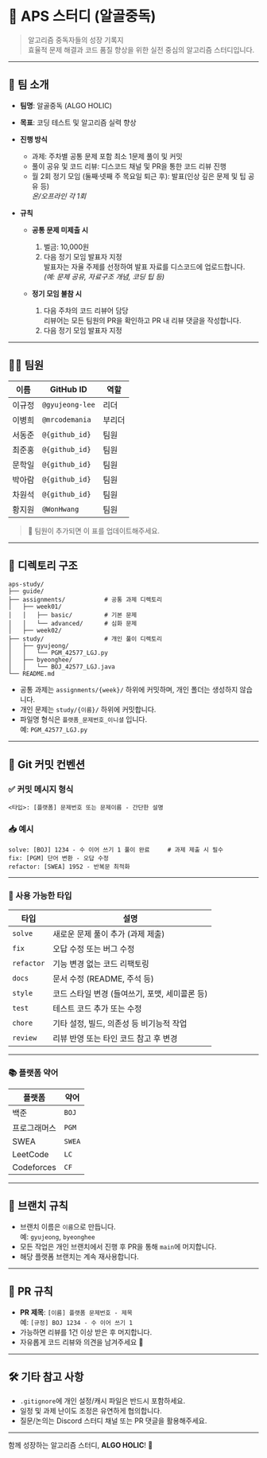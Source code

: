# 🧠 APS 스터디 (알골중독)

> 알고리즘 중독자들의 성장 기록지  
> 효율적 문제 해결과 코드 품질 향상을 위한 실전 중심의 알고리즘 스터디입니다.

---

## 👥 팀 소개

- **팀명**: 알골중독 (ALGO HOLIC)
- **목표**: 코딩 테스트 및 알고리즘 실력 향상
- **진행 방식**
  - 과제: 주차별 공통 문제 포함 최소 1문제 풀이 및 커밋
  - 풀이 공유 및 코드 리뷰: 디스코드 채널 및 PR을 통한 코드 리뷰 진행
  - 월 2회 정기 모임 (둘째·넷째 주 목요일 퇴근 후): 발표(인상 깊은 문제 및 팁 공유 등)  
    *온/오프라인 각 1회*

- **규칙**
  - **공통 문제 미제출 시**
    1. 벌금: 10,000원
    2. 다음 정기 모임 발표자 지정  
       발표자는 자율 주제를 선정하여 발표 자료를 디스코드에 업로드합니다.  
       *(예: 문제 공유, 자료구조 개념, 코딩 팁 등)*

  - **정기 모임 불참 시**
    1. 다음 주차의 코드 리뷰어 담당  
       리뷰어는 모든 팀원의 PR을 확인하고 PR 내 리뷰 댓글을 작성합니다.
    2. 다음 정기 모임 발표자 지정

---

## 🧑‍💻 팀원

| 이름   | GitHub ID         | 역할       |
|--------|--------------------|------------|
| 이규정 | `@gyujeong-lee`    | 리더       |
| 이병희 | `@mrcodemania`     | 부리더     |
| 서동준 | `@{github_id}`     | 팀원     |
| 최준홍 | `@{github_id}`     | 팀원     |
| 문학일 | `@{github_id}`     | 팀원     |
| 박아람 | `@{github_id}`     | 팀원     |
| 차원석 | `@{github_id}`     | 팀원     |
| 황지원 | `@WonHwang`        | 팀원     |

> 🙋 팀원이 추가되면 이 표를 업데이트해주세요.

---

## 📁 디렉토리 구조

```
aps-study/
├── guide/
├── assignments/           # 공통 과제 디렉토리
│   ├── week01/
│   │   ├── basic/         # 기본 문제
│   │   └── advanced/      # 심화 문제
│   ├── week02/
├── study/                 # 개인 풀이 디렉토리
│   ├── gyujeong/
│   │   └── PGM_42577_LGJ.py
│   ├── byeonghee/
│   │   └── BOJ_42577_LGJ.java
└── README.md
```

- 공통 과제는 `assignments/{week}/` 하위에 커밋하며, 개인 폴더는 생성하지 않습니다.
- 개인 문제는 `study/{이름}/` 하위에 커밋합니다.
- 파일명 형식은 `플랫폼_문제번호_이니셜` 입니다.  
  예: `PGM_42577_LGJ.py`

---

## 📌 Git 커밋 컨벤션

### ✅ 커밋 메시지 형식

```
<타입>: [플랫폼] 문제번호 또는 문제이름 - 간단한 설명
```

### 📥 예시

```
solve: [BOJ] 1234 - 수 이어 쓰기 1 풀이 완료     # 과제 제출 시 필수
fix: [PGM] 단어 변환 - 오답 수정
refactor: [SWEA] 1952 - 반복문 최적화
```

---

### 🧩 사용 가능한 타입

| 타입       | 설명                                                   |
|------------|--------------------------------------------------------|
| `solve`    | 새로운 문제 풀이 추가 (과제 제출)                      |
| `fix`      | 오답 수정 또는 버그 수정                               |
| `refactor` | 기능 변경 없는 코드 리팩토링                           |
| `docs`     | 문서 수정 (README, 주석 등)                            |
| `style`    | 코드 스타일 변경 (들여쓰기, 포맷, 세미콜론 등)        |
| `test`     | 테스트 코드 추가 또는 수정                            |
| `chore`    | 기타 설정, 빌드, 의존성 등 비기능적 작업               |
| `review`   | 리뷰 반영 또는 타인 코드 참고 후 변경                  |

---

### 📚 플랫폼 약어

| 플랫폼         | 약어  |
|----------------|-------|
| 백준           | `BOJ` |
| 프로그래머스   | `PGM` |
| SWEA           | `SWEA`|
| LeetCode       | `LC`  |
| Codeforces     | `CF`  |

---

## 🔀 브랜치 규칙

- 브랜치 이름은 `이름`으로 만듭니다.  
  예: `gyujeong`, `byeonghee`
- 모든 작업은 개인 브랜치에서 진행 후 PR을 통해 `main`에 머지합니다.
- 해당 플랫폼 브랜치는 계속 재사용합니다.

---

## 📌 PR 규칙

- **PR 제목**: `[이름] 플랫폼 문제번호 - 제목`  
  예: `[규정] BOJ 1234 - 수 이어 쓰기 1`
- 가능하면 리뷰를 1건 이상 받은 후 머지합니다.
- 자유롭게 코드 리뷰와 의견을 남겨주세요 🙌

---

## 🛠️ 기타 참고 사항

- `.gitignore`에 개인 설정/캐시 파일은 반드시 포함하세요.
- 일정 및 과제 난이도 조정은 유연하게 협의합니다.
- 질문/논의는 Discord 스터디 채널 또는 PR 댓글을 활용해주세요.

---

함께 성장하는 알고리즘 스터디, **ALGO HOLIC**! 🚀
